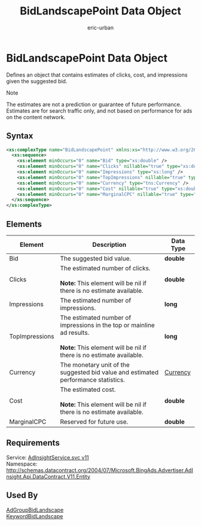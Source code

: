 ﻿---
title: BidLandscapePoint Data Object
ms.service: bing-ads-ad-insight
ms.topic: article
author: eric-urban
ms.author: eur
---
# BidLandscapePoint Data Object
Defines an object that contains estimates of clicks, cost, and impressions  given the suggested bid.

> [!NOTE]
> The estimates are not a prediction or guarantee of future performance. Estimates are for search traffic only, and not based on performance for ads on the content network.

## Syntax
```xml
<xs:complexType name="BidLandscapePoint" xmlns:xs="http://www.w3.org/2001/XMLSchema">
  <xs:sequence>
    <xs:element minOccurs="0" name="Bid" type="xs:double" />
    <xs:element minOccurs="0" name="Clicks" nillable="true" type="xs:double" />
    <xs:element minOccurs="0" name="Impressions" type="xs:long" />
    <xs:element minOccurs="0" name="TopImpressions" nillable="true" type="xs:long" />
    <xs:element minOccurs="0" name="Currency" type="tns:Currency" />
    <xs:element minOccurs="0" name="Cost" nillable="true" type="xs:double" />
    <xs:element minOccurs="0" name="MarginalCPC" nillable="true" type="xs:double" />
  </xs:sequence>
</xs:complexType>
```

## <a name="elements"></a>Elements

|Element|Description|Data Type|
|-----------|---------------|-------------|
|<a name="bid"></a>Bid|The suggested bid value.|**double**|
|<a name="clicks"></a>Clicks|The estimated number of clicks.<br /><br />**Note:** This element will be nil if there is no estimate available.|**double**|
|<a name="impressions"></a>Impressions|The estimated number of impressions.|**long**|
|<a name="topimpressions"></a>TopImpressions|The estimated number of impressions in the top or mainline ad results.<br /><br />**Note:** This element will be nil if there is no estimate available.|**long**|
|<a name="currency"></a>Currency|The monetary unit of the suggested bid value and estimated performance statistics.|[Currency](currency.md)|
|<a name="cost"></a>Cost|The estimated cost.<br /><br />**Note:** This element will be nil if there is no estimate available.|**double**|
|<a name="marginalcpc"></a>MarginalCPC|Reserved for future use.|**double**|

## Requirements
Service: [AdInsightService.svc v11](https://adinsight.api.bingads.microsoft.com/Api/Advertiser/AdInsight/v11/AdInsightService.svc)  
Namespace: http://schemas.datacontract.org/2004/07/Microsoft.BingAds.Advertiser.AdInsight.Api.DataContract.V11.Entity  

## Used By
[AdGroupBidLandscape](adgroupbidlandscape.md)  
[KeywordBidLandscape](keywordbidlandscape.md)  
